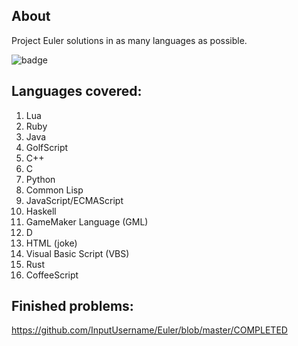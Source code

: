 ## About
Project Euler solutions in as many languages as possible.

![badge](https://projecteuler.net/profile/InputUsername.png)

## Languages covered:
1. Lua
2. Ruby
3. Java
4. GolfScript
5. C++
6. C
7. Python
8. Common Lisp
9. JavaScript/ECMAScript
10. Haskell
11. GameMaker Language (GML)
12. D
13. HTML (joke)
14. Visual Basic Script (VBS)
15. Rust
16. CoffeeScript

## Finished problems:
https://github.com/InputUsername/Euler/blob/master/COMPLETED
